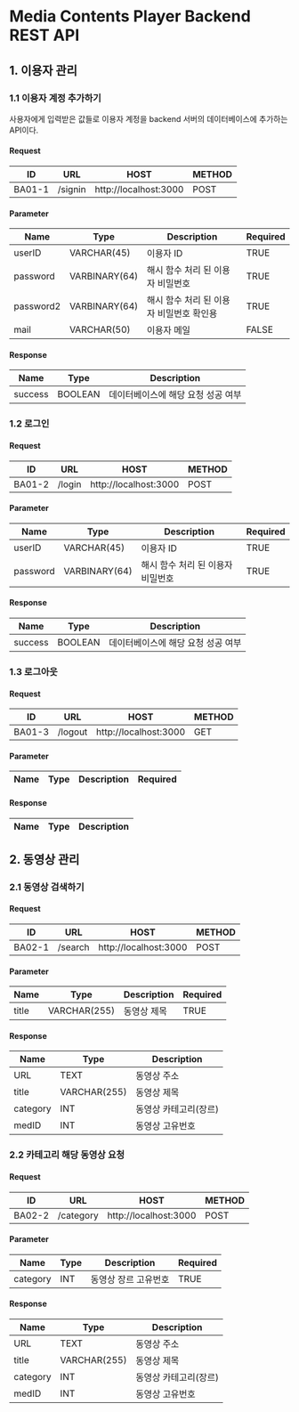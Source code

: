 # Media Contents Player Backend REST API

## 1. 이용자 관리

### 1.1 이용자 계정 추가하기
사용자에게 입력받은 값들로 이용자 계정을 backend 서버의 데이터베이스에 추가하는 API이다.

#### Request
| ID     | URL                        | HOST                        | METHOD |
| ------ | -------------------------- | --------------------------- | ------ |
| BA01-1 | /signin | http://localhost:3000 | POST   |

#### Parameter
| Name | Type | Description | Required |
| ---- | ---- | ----------- | -------- |
| userID | VARCHAR(45) | 이용자 ID | TRUE |
| password | VARBINARY(64) | 해시 함수 처리 된 이용자 비밀번호 | TRUE |
| password2 | VARBINARY(64) | 해시 함수 처리 된 이용자 비밀번호 확인용 | TRUE |
| mail | VARCHAR(50) | 이용자 메일 | FALSE |

#### Response
| Name | Type | Description |
| ---- | ---- | ----------- |
| success | BOOLEAN | 데이터베이스에 해당 요청 성공 여부 |


### 1.2 로그인

#### Request
| ID     | URL                        | HOST                        | METHOD |
| ------ | -------------------------- | --------------------------- | ------ |
| BA01-2 | /login | http://localhost:3000 | POST    |

#### Parameter
| Name | Type | Description | Required |
| ---- | ---- | ----------- | -------- |
| userID | VARCHAR(45) | 이용자 ID | TRUE |
| password | VARBINARY(64) | 해시 함수 처리 된 이용자 비밀번호 | TRUE |

#### Response
| Name | Type | Description |
| ---- | ---- | ----------- |
| success | BOOLEAN | 데이터베이스에 해당 요청 성공 여부 |


### 1.3 로그아웃

#### Request
| ID     | URL                        | HOST                        | METHOD |
| ------ | -------------------------- | --------------------------- | ------ |
| BA01-3 | /logout | http://localhost:3000 | GET    |
<!-- 수정필요 -->

#### Parameter
| Name | Type | Description | Required |
| ---- | ---- | ----------- | -------- |

#### Response
| Name | Type | Description |
| ---- | ---- | ----------- |


## 2. 동영상 관리
### 2.1 동영상 검색하기

#### Request
| ID     | URL                        | HOST                        | METHOD |
| ------ | -------------------------- | --------------------------- | ------ |
| BA02-1 | /search | http://localhost:3000 | POST    |

#### Parameter
| Name | Type | Description | Required |
| ---- | ---- | ----------- | -------- |
| title | VARCHAR(255) | 동영상 제목 | TRUE |

#### Response
| Name | Type | Description |
| ---- | ---- | ----------- |
| URL | TEXT | 동영상 주소 |
| title | VARCHAR(255) | 동영상 제목 |
| category | INT | 동영상 카테고리(장르) |
| medID | INT | 동영상 고유번호 |


### 2.2 카테고리 해당 동영상 요청

#### Request
| ID     | URL                        | HOST                        | METHOD |
| ------ | -------------------------- | --------------------------- | ------ |
| BA02-2 | /category | http://localhost:3000 | POST    |

#### Parameter
| Name | Type | Description | Required |
| ---- | ---- | ----------- | -------- |
| category | INT | 동영상 장르 고유번호 | TRUE |

#### Response
| Name | Type | Description |
| ---- | ---- | ----------- |
| URL | TEXT | 동영상 주소 |
| title | VARCHAR(255) | 동영상 제목 |
| category | INT | 동영상 카테고리(장르) |
| medID | INT | 동영상 고유번호 |
